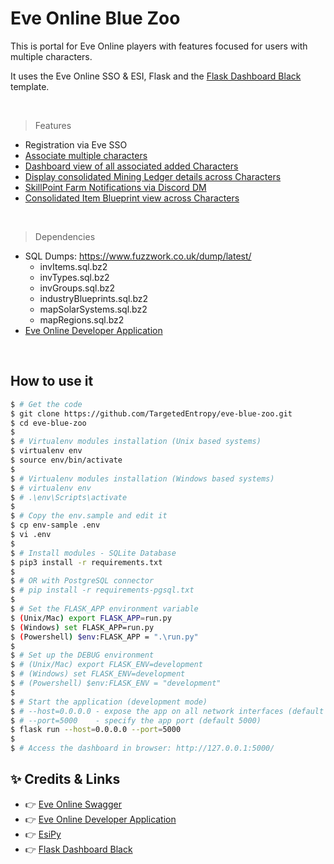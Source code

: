 # Eve Online Blue Zoo

This is portal for Eve Online players with features focused for users with multiple characters.

It uses the Eve Online SSO & ESI, Flask and the [Flask Dashboard Black](https://appseed.us/product/black-dashboard/flask/) template.

<br />

> Features

- Registration via Eve SSO
- [Associate multiple characters](https://i.imgur.com/rZzhefv.png)
- [Dashboard view of all associated added Characters](https://i.imgur.com/A8EwnC7.png)
- [Display consolidated Mining Ledger details across Characters](https://i.imgur.com/BuMGulJ.png)
- [SkillPoint Farm Notifications via Discord DM](https://i.imgur.com/U54ukKu.png)
- [Consolidated Item Blueprint view across Characters](https://i.imgur.com/BG6egoJ.png)
<br />

> Dependencies
 - SQL Dumps: https://www.fuzzwork.co.uk/dump/latest/
    - invItems.sql.bz2 
    - invTypes.sql.bz2
    - invGroups.sql.bz2
    - industryBlueprints.sql.bz2
    - mapSolarSystems.sql.bz2
    - mapRegions.sql.bz2
 - [Eve Online Developer Application](https://developers.eveonline.com/applications)

<br />

## How to use it

```bash
$ # Get the code
$ git clone https://github.com/TargetedEntropy/eve-blue-zoo.git
$ cd eve-blue-zoo
$
$ # Virtualenv modules installation (Unix based systems)
$ virtualenv env
$ source env/bin/activate
$
$ # Virtualenv modules installation (Windows based systems)
$ # virtualenv env
$ # .\env\Scripts\activate
$
$ # Copy the env.sample and edit it
$ cp env-sample .env
$ vi .env
$
$ # Install modules - SQLite Database
$ pip3 install -r requirements.txt
$
$ # OR with PostgreSQL connector
$ # pip install -r requirements-pgsql.txt
$
$ # Set the FLASK_APP environment variable
$ (Unix/Mac) export FLASK_APP=run.py
$ (Windows) set FLASK_APP=run.py
$ (Powershell) $env:FLASK_APP = ".\run.py"
$
$ # Set up the DEBUG environment
$ # (Unix/Mac) export FLASK_ENV=development
$ # (Windows) set FLASK_ENV=development
$ # (Powershell) $env:FLASK_ENV = "development"
$
$ # Start the application (development mode)
$ # --host=0.0.0.0 - expose the app on all network interfaces (default 127.0.0.1)
$ # --port=5000    - specify the app port (default 5000)  
$ flask run --host=0.0.0.0 --port=5000
$
$ # Access the dashboard in browser: http://127.0.0.1:5000/
```

## ✨ Credits & Links

- 👉 [Eve Online Swagger](https://esi.evetech.net/)
- 👉 [Eve Online Developer Application](https://developers.eveonline.com/applications)
- 👉 [EsiPy](https://github.com/Kyria/EsiPy)
- 👉 [Flask Dashboard Black](https://appseed.us/product/black-dashboard/flask/)

